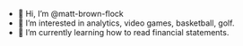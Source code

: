 - 👋 Hi, I’m @matt-brown-flock
- 👀 I’m interested in analytics, video games, basketball, golf.
- 🌱 I’m currently learning how to read financial statements.

<!---
matt-brown-flock/matt-brown-flock is a ✨ special ✨ repository because its `README.md` (this file) appears on your GitHub profile.
You can click the Preview link to take a look at your changes.
--->
